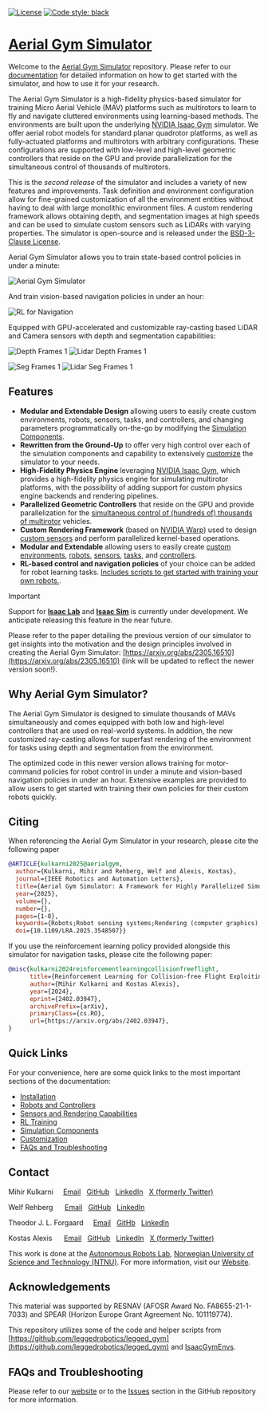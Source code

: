 [![License](https://img.shields.io/badge/License-BSD%203--Clause-blue.svg)](https://opensource.org/licenses/BSD-3-Clause) [![Code style: black](https://img.shields.io/badge/code%20style-black-000000.svg)](https://github.com/psf/black)

# [Aerial Gym Simulator](index.md)

Welcome to the [Aerial Gym Simulator](https://www.github.com/ntnu-arl/aerial_gym_simulator) repository. Please refer to our [documentation](https://ntnu-arl.github.io/aerial_gym_simulator/) for detailed information on how to get started with the simulator, and how to use it for your research.

The Aerial Gym Simulator is a high-fidelity physics-based simulator for training Micro Aerial Vehicle (MAV) platforms such as multirotors to learn to fly and navigate cluttered environments using learning-based methods. The environments are built upon the underlying [NVIDIA Isaac Gym](https://developer.nvidia.com/isaac-gym) simulator. We offer aerial robot models for standard planar quadrotor platforms, as well as fully-actuated platforms and multirotors with arbitrary configurations. These configurations are supported with low-level and high-level geometric controllers that reside on the GPU and provide parallelization for the simultaneous control of thousands of multirotors.

This is the *second release* of the simulator and includes a variety of new features and improvements. Task definition and environment configuration allow for fine-grained customization of all the environment entities without having to deal with large monolithic environment files. A custom rendering framework allows obtaining depth, and segmentation images at high speeds and can be used to simulate custom sensors such as LiDARs with varying properties. The simulator is open-source and is released under the [BSD-3-Clause License](https://opensource.org/licenses/BSD-3-Clause).


Aerial Gym Simulator allows you to train state-based control policies in under a minute:

![Aerial Gym Simulator](./docs/gifs/Aerial%20Gym%20Position%20Control.gif)

And train vision-based navigation policies in under an hour:

![RL for Navigation](./docs/gifs/rl_for_navigation_example.gif)

Equipped with GPU-accelerated and customizable ray-casting based LiDAR and Camera sensors with depth and segmentation capabilities:

![Depth Frames 1](./docs/gifs/camera_depth_frames.gif) ![Lidar Depth Frames 1](./docs/gifs/lidar_depth_frames.gif)

![Seg Frames 1](./docs/gifs/camera_seg_frames.gif) ![Lidar Seg Frames 1](./docs/gifs/lidar_seg_frames.gif)


## Features

- **Modular and Extendable Design** allowing users to easily create custom environments, robots, sensors, tasks, and controllers, and changing parameters programmatically on-the-go by modifying the [Simulation Components](https://ntnu-arl.github.io/aerial_gym_simulator/4_simulation_components).
- **Rewritten from the Ground-Up** to offer very high control over each of the simulation components and capability to extensively [customize](https://ntnu-arl.github.io/aerial_gym_simulator/5_customization) the simulator to your needs.
- **High-Fidelity Physics Engine** leveraging [NVIDIA Isaac Gym](https://developer.nvidia.com/isaac-gym/download), which provides a high-fidelity physics engine for simulating multirotor platforms, with the possibility of adding support for custom physics engine backends and rendering pipelines.
- **Parallelized Geometric Controllers** that reside on the GPU and provide parallelization for the [simultaneous control of (hundreds of) thousands of multirotor](https://ntnu-arl.github.io/aerial_gym_simulator/3_robots_and_controllers/#controllers) vehicles.
- **Custom Rendering Framework** (based on [NVIDIA Warp](https://nvidia.github.io/warp/)) used to design [custom sensors](https://ntnu-arl.github.io/aerial_gym_simulator/8_sensors_and_rendering/#warp-sensors) and perform parallelized kernel-based operations.
- **Modular and Extendable** allowing users to easily create [custom environments](https://ntnu-arl.github.io/aerial_gym_simulator/5_customization/#custom-environments), [robots](https://ntnu-arl.github.io/aerial_gym_simulator/5_customization/#custom-robots), [sensors](https://ntnu-arl.github.io/aerial_gym_simulator/5_customization/#custom-sensors), [tasks](https://ntnu-arl.github.io/aerial_gym_simulator/5_customization/#custom-tasks), and [controllers](https://ntnu-arl.github.io/aerial_gym_simulator/5_customization/#custom-controllers).
- **RL-based control and navigation policies** of your choice can be added for robot learning tasks. [Includes scripts to get started with training your own robots.](https://ntnu-arl.github.io/aerial_gym_simulator/6_rl_training).


> [!IMPORTANT] 
> Support for [**Isaac Lab**](https://isaac-sim.github.io/IsaacLab/) and [**Isaac Sim**](https://developer.nvidia.com/isaac/sim) is currently under development. We anticipate releasing this feature in the near future.


Please refer to the paper detailing the previous version of our simulator to get insights into the motivation and the design principles involved in creating the Aerial Gym Simulator: [https://arxiv.org/abs/2305.16510](https://arxiv.org/abs/2305.16510) (link will be updated to reflect the newer version soon!).

## Why Aerial Gym Simulator?

The Aerial Gym Simulator is designed to simulate thousands of MAVs simultaneously and comes equipped with both low and high-level controllers that are used on real-world systems. In addition, the new customized ray-casting allows for superfast rendering of the environment for tasks using depth and segmentation from the environment.

The optimized code in this newer version allows training for motor-command policies for robot control in under a minute and vision-based navigation policies in under an hour. Extensive examples are provided to allow users to get started with training their own policies for their custom robots quickly.


## Citing
When referencing the Aerial Gym Simulator in your research, please cite the following paper

```bibtex
@ARTICLE{kulkarni2025@aerialgym,
  author={Kulkarni, Mihir and Rehberg, Welf and Alexis, Kostas},
  journal={IEEE Robotics and Automation Letters}, 
  title={Aerial Gym Simulator: A Framework for Highly Parallelized Simulation of Aerial Robots}, 
  year={2025},
  volume={},
  number={},
  pages={1-8},
  keywords={Robots;Robot sensing systems;Rendering (computer graphics);Physics;Engines;Navigation;Training;Motors;Planning;Autonomous aerial vehicles;Aerial Systems: Perception and Autonomy;Machine Learning for Robot Control;Reinforcement Learning},
  doi={10.1109/LRA.2025.3548507}}
```

If you use the reinforcement learning policy provided alongside this simulator for navigation tasks, please cite the following paper:

```bibtex
@misc{kulkarni2024reinforcementlearningcollisionfreeflight,
      title={Reinforcement Learning for Collision-free Flight Exploiting Deep Collision Encoding}, 
      author={Mihir Kulkarni and Kostas Alexis},
      year={2024},
      eprint={2402.03947},
      archivePrefix={arXiv},
      primaryClass={cs.RO},
      url={https://arxiv.org/abs/2402.03947}, 
}
```

## Quick Links
For your convenience, here are some quick links to the most important sections of the documentation:

- [Installation](https://ntnu-arl.github.io/aerial_gym_simulator/2_getting_started/#installation)
- [Robots and Controllers](https://ntnu-arl.github.io/aerial_gym_simulator/3_robots_and_controllers)
- [Sensors and Rendering Capabilities](https://ntnu-arl.github.io/aerial_gym_simulator/8_sensors_and_rendering)
- [RL Training](https://ntnu-arl.github.io/aerial_gym_simulator/6_rl_training)
- [Simulation Components](https://ntnu-arl.github.io/aerial_gym_simulator/4_simulation_components)
- [Customization](https://ntnu-arl.github.io/aerial_gym_simulator/5_customization)
- [FAQs and Troubleshooting](https://ntnu-arl.github.io/aerial_gym_simulator/7_FAQ_and_troubleshooting)



## Contact

Mihir Kulkarni  &nbsp;&nbsp;&nbsp; [Email](mailto:mihirk284@gmail.com) &nbsp; [GitHub](https://github.com/mihirk284) &nbsp; [LinkedIn](https://www.linkedin.com/in/mihir-kulkarni-6070b6135/) &nbsp; [X (formerly Twitter)](https://twitter.com/mihirk284)

Welf Rehberg &nbsp;&nbsp;&nbsp;&nbsp; [Email](mailto:welf.rehberg@ntnu.no) &nbsp; [GitHub](https://github.com/Zwoelf12) &nbsp; [LinkedIn](https://www.linkedin.com/in/welfrehberg/)

Theodor J. L. Forgaard &nbsp;&nbsp;&nbsp; [Email](mailto:tjforgaa@stud.ntnu.no) &nbsp; [GitHb](https://github.com/tforgaard) &nbsp; [LinkedIn](https://www.linkedin.com/in/theodor-johannes-line-forgaard-665b5311a/)

Kostas Alexis &nbsp;&nbsp;&nbsp;&nbsp; [Email](mailto:konstantinos.alexis@ntnu.no) &nbsp;  [GitHub](https://github.com/kostas-alexis) &nbsp; 
 [LinkedIn](https://www.linkedin.com/in/kostas-alexis-67713918/) &nbsp; [X (formerly Twitter)](https://twitter.com/arlteam)

This work is done at the [Autonomous Robots Lab](https://www.autonomousrobotslab.com), [Norwegian University of Science and Technology (NTNU)](https://www.ntnu.no). For more information, visit our [Website](https://www.autonomousrobotslab.com/).


## Acknowledgements
This material was supported by RESNAV (AFOSR Award No. FA8655-21-1-7033) and SPEAR (Horizon Europe Grant Agreement No. 101119774).

This repository utilizes some of the code and helper scripts from [https://github.com/leggedrobotics/legged_gym](https://github.com/leggedrobotics/legged_gym) and [IsaacGymEnvs](https://github.com/isaac-sim/IsaacGymEnvs).



## FAQs and Troubleshooting 

Please refer to our [website](https://ntnu-arl.github.io/aerial_gym_simulator/7_FAQ_and_troubleshooting/) or to the [Issues](https://github.com/ntnu-arl/aerial_gym_simulator/issues) section in the GitHub repository for more information.
